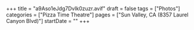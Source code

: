 +++
title = "a9Aso1eJdg7DvIk0zuzr.avif"
draft = false
tags = ["Photos"]
categories = ["Pizza Time Theatre"]
pages = ["Sun Valley, CA (8357 Laurel Canyon Blvd)"]
startDate = ""
+++
